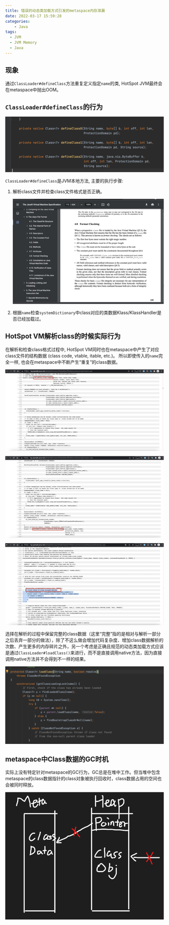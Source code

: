 ```yaml
---
title: 错误的动态类加载方式引发的metaspace内存泄漏
date: 2022-03-17 15:59:28
categories: 
	- Java
tags:
  - JVM
  - JVM Memory
  - Java
---
```


## 现象

通过`ClassLoader#defineClass`方法重复定义指定`name`的类, HotSpot JVM最终会在metaspace中抛出OOM。

## `ClassLoader#defineClass`的行为

![defineClass](jvm-metaspace-leakage-caused-by-loading-dynamic-class/0.png)

`ClassLoader#defineClass`是JVM本地方法, 主要的执行步骤:

1. 解析class文件并检查class文件格式是否正确。
   
   ![vm specification](jvm-metaspace-leakage-caused-by-loading-dynamic-class/1.png)

2. 根据`name`检查`systemDictionary`中class对应的类数据Klass/KlassHandler是否已经加载过。


## HotSpot VM解析class的时候实际行为

在解析和检查class格式过程中, HotSpot VM同时也在metaspace中产生了对应class文件的结构数据 (class code, vtable, itable, etc.)。 所以即使传入的`name`完全一样, 也会在metaspace中不断产生“重复”的class数据。

![native define class](jvm-metaspace-leakage-caused-by-loading-dynamic-class/2.png)

![find klass in dict](jvm-metaspace-leakage-caused-by-loading-dynamic-class/3.png)

![check if class already defined](jvm-metaspace-leakage-caused-by-loading-dynamic-class/4.png)

选择在解析的过程中保留完整的class数据（这里“完整”指的是相对与解析一部分之后丢弃一部分的做法），除了不这么做会增加代码复杂度、增加class数据解析的次数、产生更多的内存碎片之外，另一个考虑是正确且规范的动态类加载方式应该是通过`ClassLoader#loadClass()`来进行，而不是直接调用native方法，因为直接调用native方法并不会得到不一样的结果。

![loadClass in java](jvm-metaspace-leakage-caused-by-loading-dynamic-class/5.png)

## metaspace中Class数据的GC时机

实际上没有特定针对metaspace的GC行为，GC总是在堆中工作。但当堆中包含metaspace的class数据指针的class对象被执行回收时，class数据占用的空间也会被同时释放。

![metaspace 'GC'](jvm-metaspace-leakage-caused-by-loading-dynamic-class/6.png)